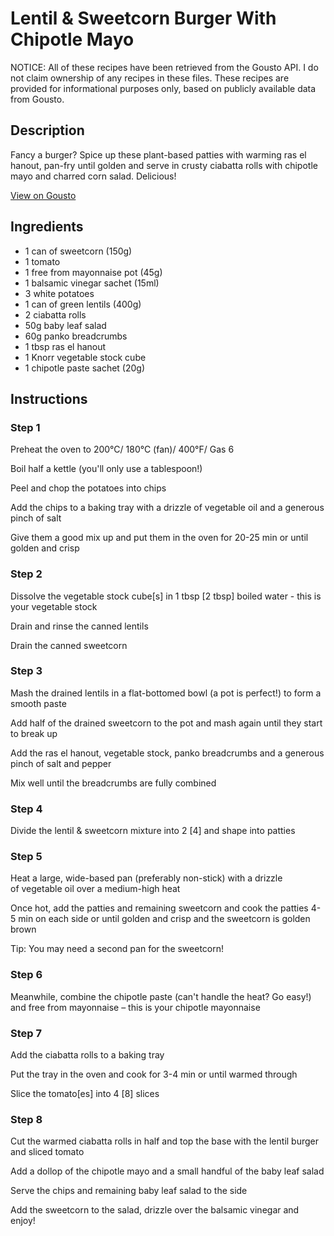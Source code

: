 # Lentil & Sweetcorn Burger With Chipotle Mayo

NOTICE: All of these recipes have been retrieved from the Gousto API. I do not claim ownership of any recipes in these files. These recipes are provided for informational purposes only, based on publicly available data from Gousto.

## Description

Fancy a burger? Spice up these plant-based patties with warming ras el hanout, pan-fry until golden and serve in crusty ciabatta rolls with chipotle mayo and charred corn salad. Delicious!

[View on Gousto](https://www.gousto.co.uk/recipes/cookbook/lentil-sweetcorn-burger-with-chipotle-mayo)

## Ingredients

- 1 can of sweetcorn (150g)
- 1 tomato
- 1 free from mayonnaise pot (45g)
- 1 balsamic vinegar sachet (15ml)
- 3 white potatoes
- 1 can of green lentils (400g)
- 2 ciabatta rolls
- 50g baby leaf salad
- 60g panko breadcrumbs
- 1 tbsp ras el hanout
- 1 Knorr vegetable stock cube
- 1 chipotle paste sachet (20g)

## Instructions


### Step 1

Preheat the oven to 200°C/ 180°C (fan)/ 400°F/ Gas 6

Boil half a kettle (you'll only use a tablespoon!)

Peel and chop the potatoes into chips

Add the chips to a baking tray with a drizzle of vegetable oil and a generous pinch of salt

Give them a good mix up and put them in the oven for 20-25 min or until golden and crisp


### Step 2

Dissolve the vegetable stock cube<span class="text-danger">[s]</span> in 1 tbsp <span class="text-danger">[2 tbsp]</span> boiled water - this is your vegetable stock

Drain and rinse the canned lentils

Drain the canned sweetcorn


### Step 3

Mash the drained lentils in a flat-bottomed bowl (a pot is perfect!) to form a smooth paste

Add half of the drained sweetcorn to the pot and mash again until they start to break up

Add the ras el hanout, vegetable stock, panko breadcrumbs and a generous pinch of salt and pepper

Mix well until the breadcrumbs are fully combined


### Step 4

Divide the lentil & sweetcorn mixture into 2 <span class="text-danger">[4]</span> and shape into patties


### Step 5

Heat a large, wide-based pan (preferably non-stick) with a drizzle of vegetable oil over a medium-high heat

Once hot, add the patties and remaining sweetcorn and cook the patties 4-5 min on each side or until golden and crisp and the sweetcorn is golden brown

Tip: You may need a second pan for the sweetcorn!


### Step 6

Meanwhile, combine the chipotle paste (can't handle the heat? Go easy!) and free from mayonnaise – this is your chipotle mayonnaise


### Step 7

Add the ciabatta rolls to a baking tray

Put the tray in the oven and cook for 3-4 min or until warmed through

Slice the tomato<span class="text-danger">[es] </span>into 4 <span class="text-danger">[8]</span> slices

### Step 8

Cut the warmed ciabatta rolls in half and top the base with the lentil burger and sliced tomato

Add a dollop of the chipotle mayo and a small handful of the baby leaf salad

Serve the chips and remaining baby leaf salad to the side

Add the sweetcorn to the salad, drizzle over the balsamic vinegar and enjoy!

